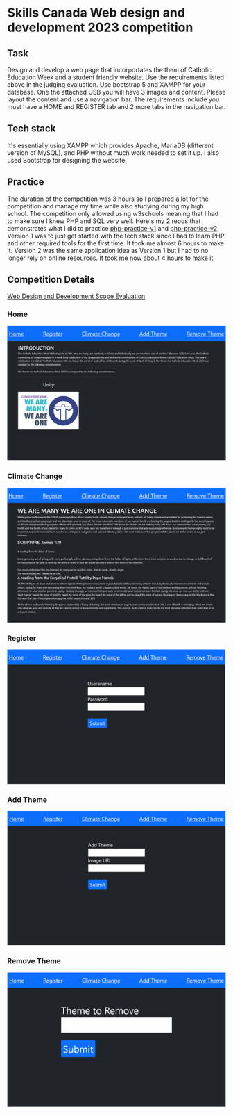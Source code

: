 # Skills Canada Web design and development 2023 competition 
## Task
Design and develop a web page that incorportates the them of Catholic Education Week and a student
friendly website. Use the requirements listed above in the judging evaluation. Use bootstrap 5 and XAMPP
for your database. One the attached USB you will have 3 images and content. Please layout the content and
use a navigation bar. The requirements include you must have a HOME and REGISTER tab and 2 more tabs in
the navigation bar.

## Tech stack
It's essentially using XAMPP which provides Apache, MariaDB (different version of MySQL), and PHP without much work needed to set it up. I also used Bootstrap for designing the website.

## Practice
The duration of the competition was 3 hours so I prepared a lot for the competition and manage my time while also studying during my high school. The competition only allowed using w3schools meaning that I had to make sure I knew PHP and SQL very well.
Here's my 2 repos that demonstrates what I did to practice [php-practice-v1](https://github.com/she11fish/php-practice-v1) and [php-practice-v2](https://github.com/she11fish/php-practice-v2).
Version 1 was to just get started with the tech stack since I had to learn PHP and other required tools for the first time. It took me almost 6 hours to make it.
Version 2 was the same application idea as Version 1 but I had to no longer rely on online resources. It took me now about 4 hours to make it.

## Competition Details
[Web Design and Development Scope Evaluation](https://github.com/she11fish/Skills-Canada-web-dev-competition-2023/blob/main/competition-details/WEB%20DESIGN%20AND%20DEVELOPMENT%20SCOPE%20EVALUATION%202023.pdf)

### Home
![alt text](https://github.com/she11fish/Skills-Canada-web-dev-competition-2023/blob/main/skills-images/home.png)
### Climate Change
![alt text](https://github.com/she11fish/Skills-Canada-web-dev-competition-2023/blob/main/skills-images/climate-change.png)
### Register
![alt text](https://github.com/she11fish/Skills-Canada-web-dev-competition-2023/blob/main/skills-images/register.png)
### Add Theme
![alt text](https://github.com/she11fish/Skills-Canada-web-dev-competition-2023/blob/main/skills-images/add-theme.png)
### Remove Theme
![alt text](https://github.com/she11fish/Skills-Canada-web-dev-competition-2023/blob/main/skills-images/remove-theme.png)
